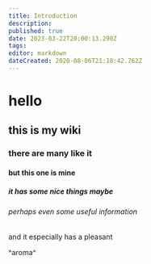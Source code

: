 ```yaml
---
title: Introduction
description: 
published: true
date: 2023-03-22T20:00:13.290Z
tags: 
editor: markdown
dateCreated: 2020-08-06T21:18:42.762Z
---
```


# hello

## this is my wiki

### there are many like it

#### but this one is mine

##### it has some nice things maybe

###### perhaps even some useful information

and it especially has a pleasant

^aroma^